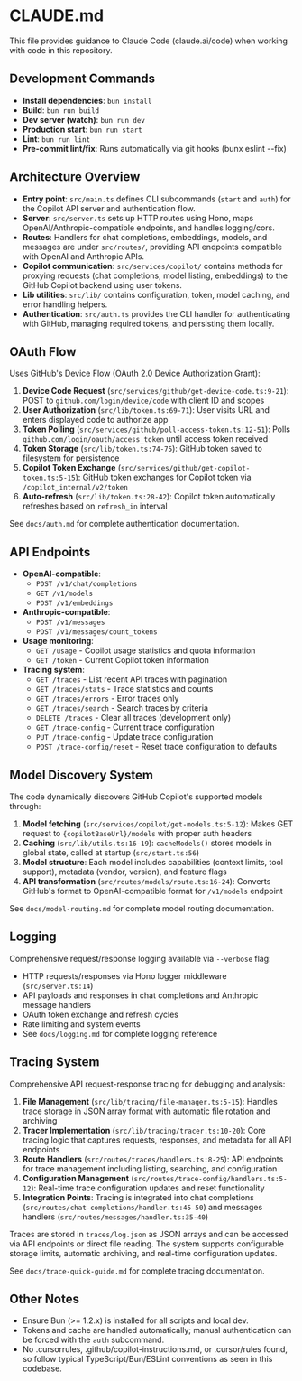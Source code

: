 # CLAUDE.md

This file provides guidance to Claude Code (claude.ai/code) when working with code in this repository.

## Development Commands

- **Install dependencies**: `bun install`
- **Build**: `bun run build`
- **Dev server (watch)**: `bun run dev`
- **Production start**: `bun run start`
- **Lint**: `bun run lint`
- **Pre-commit lint/fix**: Runs automatically via git hooks (bunx eslint --fix)

## Architecture Overview

- **Entry point**: `src/main.ts` defines CLI subcommands (`start` and `auth`) for the Copilot API server and authentication flow.
- **Server**: `src/server.ts` sets up HTTP routes using Hono, maps OpenAI/Anthropic-compatible endpoints, and handles logging/cors.
- **Routes**: Handlers for chat completions, embeddings, models, and messages are under `src/routes/`, providing API endpoints compatible with OpenAI and Anthropic APIs.
- **Copilot communication**: `src/services/copilot/` contains methods for proxying requests (chat completions, model listing, embeddings) to the GitHub Copilot backend using user tokens.
- **Lib utilities**: `src/lib/` contains configuration, token, model caching, and error handling helpers.
- **Authentication**: `src/auth.ts` provides the CLI handler for authenticating with GitHub, managing required tokens, and persisting them locally.

## OAuth Flow

Uses GitHub's Device Flow (OAuth 2.0 Device Authorization Grant):

1. **Device Code Request** (`src/services/github/get-device-code.ts:9-21`): POST to `github.com/login/device/code` with client ID and scopes
2. **User Authorization** (`src/lib/token.ts:69-71`): User visits URL and enters displayed code to authorize app
3. **Token Polling** (`src/services/github/poll-access-token.ts:12-51`): Polls `github.com/login/oauth/access_token` until access token received
4. **Token Storage** (`src/lib/token.ts:74-75`): GitHub token saved to filesystem for persistence
5. **Copilot Token Exchange** (`src/services/github/get-copilot-token.ts:5-15`): GitHub token exchanges for Copilot token via `/copilot_internal/v2/token`
6. **Auto-refresh** (`src/lib/token.ts:28-42`): Copilot token automatically refreshes based on `refresh_in` interval

See `docs/auth.md` for complete authentication documentation.

## API Endpoints

- **OpenAI-compatible**:
  - `POST /v1/chat/completions`
  - `GET /v1/models`
  - `POST /v1/embeddings`
- **Anthropic-compatible**:
  - `POST /v1/messages`
  - `POST /v1/messages/count_tokens`
- **Usage monitoring**:
  - `GET /usage` - Copilot usage statistics and quota information
  - `GET /token` - Current Copilot token information
- **Tracing system**:
  - `GET /traces` - List recent API traces with pagination
  - `GET /traces/stats` - Trace statistics and counts
  - `GET /traces/errors` - Error traces only
  - `GET /traces/search` - Search traces by criteria
  - `DELETE /traces` - Clear all traces (development only)
  - `GET /trace-config` - Current trace configuration
  - `PUT /trace-config` - Update trace configuration
  - `POST /trace-config/reset` - Reset trace configuration to defaults

## Model Discovery System

The code dynamically discovers GitHub Copilot's supported models through:

1. **Model fetching** (`src/services/copilot/get-models.ts:5-12`): Makes GET request to `{copilotBaseUrl}/models` with proper auth headers
2. **Caching** (`src/lib/utils.ts:16-19`): `cacheModels()` stores models in global state, called at startup (`src/start.ts:56`)
3. **Model structure**: Each model includes capabilities (context limits, tool support), metadata (vendor, version), and feature flags
4. **API transformation** (`src/routes/models/route.ts:16-24`): Converts GitHub's format to OpenAI-compatible format for `/v1/models` endpoint

See `docs/model-routing.md` for complete model routing documentation.

## Logging

Comprehensive request/response logging available via `--verbose` flag:
- HTTP requests/responses via Hono logger middleware (`src/server.ts:14`)
- API payloads and responses in chat completions and Anthropic message handlers
- OAuth token exchange and refresh cycles
- Rate limiting and system events
- See `docs/logging.md` for complete logging reference

## Tracing System

Comprehensive API request-response tracing for debugging and analysis:

1. **File Management** (`src/lib/tracing/file-manager.ts:5-15`): Handles trace storage in JSON array format with automatic file rotation and archiving
2. **Tracer Implementation** (`src/lib/tracing/tracer.ts:10-20`): Core tracing logic that captures requests, responses, and metadata for all API endpoints
3. **Route Handlers** (`src/routes/traces/handlers.ts:8-25`): API endpoints for trace management including listing, searching, and configuration
4. **Configuration Management** (`src/routes/trace-config/handlers.ts:5-12`): Real-time trace configuration updates and reset functionality
5. **Integration Points**: Tracing is integrated into chat completions (`src/routes/chat-completions/handler.ts:45-50`) and messages handlers (`src/routes/messages/handler.ts:35-40`)

Traces are stored in `traces/log.json` as JSON arrays and can be accessed via API endpoints or direct file reading. The system supports configurable storage limits, automatic archiving, and real-time configuration updates.

See `docs/trace-quick-guide.md` for complete tracing documentation.

## Other Notes

- Ensure Bun (>= 1.2.x) is installed for all scripts and local dev.
- Tokens and cache are handled automatically; manual authentication can be forced with the `auth` subcommand.
- No .cursorrules, .github/copilot-instructions.md, or .cursor/rules found, so follow typical TypeScript/Bun/ESLint conventions as seen in this codebase.
